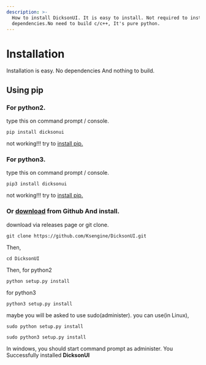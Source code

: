 ```yaml
---
description: >-
  How to install DicksonUI. It is easy to install. Not required to install any
  dependencies.No need to build c/c++, It's pure python.
---
```


# Installation

Installation is easy. No dependencies And nothing to build.

## Using pip

### For python2.

type this on command prompt / console.

```text
pip install dicksonui
```

not working!!! try to [install pip.](https://pip.pypa.io/en/stable/installing/)

### For python3.

type this on command prompt / console.

```text
pip3 install dicksonui
```

not working!!! try to [install pip.](https://pip.pypa.io/en/stable/installing/)

### Or [download](https://github.com/Ksengine/DicksonUI/releases) from Github And install.

download via releases page or git clone.

```text
git clone https://github.com/Ksengine/DicksonUI.git
```

Then,

```text
cd DicksonUI
```

Then, for python2

```text
python setup.py install
```

for python3

```text
python3 setup.py install
```

maybe you will be asked to use sudo\(administer\). you can use\(in Linux\),

```text
sudo python setup.py install

sudo python3 setup.py install
```

In windows, you should start command prompt as administer. You Successfully installed **DicksonUI**

